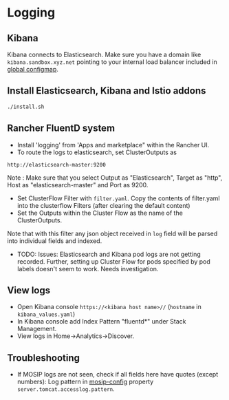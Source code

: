 # Logging

## Kibana
 Kibana connects to Elasticsearch. Make sure you have a domain like `kibana.sandbox.xyz.net` pointing to your internal load balancer included in [global configmap](../cluster/global_configmap.yaml.sample).

## Install Elasticsearch, Kibana and Istio addons
```sh 
./install.sh
```

## Rancher FluentD system
* Install 'logging' from 'Apps and marketplace" within the Rancher UI.
* To route the logs to elasticsearch, set ClusterOutputs as
```
http://elasticsearch-master:9200 
```
Note :  Make sure that you select Output as "Elasticsearch", Target as "http",  Host as "elasticsearch-master" and Port as 9200.

* Set ClusterFlow Filter with `filter.yaml`.   Copy the contents of filter.yaml into the clusterflow Filters (after clearing the default content)
* Set the Outputs within the Cluster Flow as the name of the ClusterOutputs.

Note that with this filter any json object received in `log` field will be parsed into individual fields and indexed.

* TODO: Issues: Elasticsearch and Kibana pod logs are not getting recorded.  Further, setting up Cluster Flow for pods specified by pod labels doesn't seem to work.  Needs investigation.

## View logs
* Open Kibana console `https://<kibana host name>//` (`hostname` in `kibana_values.yaml`)
* In Kibana console add Index Pattern "fluentd*" under Stack Management.
* View logs in Home->Analytics->Discover.

## Troubleshooting
* If MOSIP logs are not seen, check if all fields here have quotes (except numbers):
Log pattern in [mosip-config](https://github.com/mosip/mosip-config/blob/develop3-v3/application-default.properties) property `server.tomcat.accesslog.pattern`.
